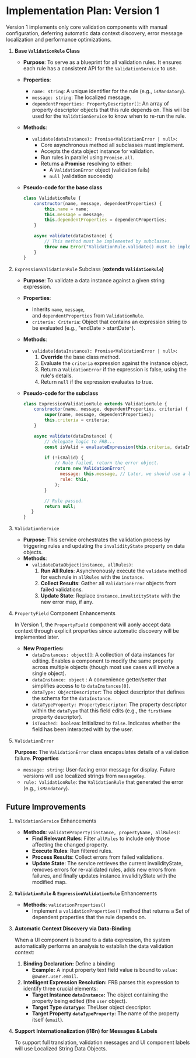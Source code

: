 # Implementation Plan: Version 1

Version 1 implements only core validation components with manual configuration, deferring automatic data context discovery, error message localization and performance optimizations.

1. **Base `ValidationRule` Class**

    - **Purpose**: To serve as a blueprint for all validation rules. It ensures each rule has a consistent API for the `ValidationService` to use.
    - **Properties**:
        - `name: string`: A unique identifier for the rule (e.g., `isMandatory`).
        - `message: string`: The localized message.
        - `dependentProperties: PropertyDescriptor[]`: An array of property descriptor objects that this rule depends on. This wiil be used for the `ValidationService` to know when to re-run the rule.
    - **Methods**:
        - `validate(dataInstance): Promise<ValidationError | null>`:
            - Core asynchronous method all subclasses must implement.
            - Accepts the data object instance for validation.
            - Run rules in parallel using `Promise.all`.
            - Returns a **Promise** resolving to either:
                - A `ValidationError` object (validation fails)
                - `null` (validation succeeds)
    - **Pseudo-code for the base class**

        ```js
        class ValidationRule {
            constructor(name, message, dependentProperties) {
                this.name = name;
                this.message = message;
                this.dependentProperties = dependentProperties;
            }

            async validate(dataInstance) {
                // This method must be implemented by subclasses.
                throw new Error("ValidationRule.validate() must be implemented.");
            }
        }
        ```

2. `ExpressionValidationRule` Subclass (**extends `ValidationRule`)**

    - **Purpose**: To validate a data instance against a given string expression.
    - **Properties**:
        - Inherits `name`, `message`, and `dependentProperties` from `ValidationRule`.
        - `criteria: Criteria`: Object that contains an expression string to be evaluated (e.g., "endDate > startDate`"`).
    - **Methods**:
        - `validate(dataInstance): Promise<ValidationError | null>`:
            1. **Override** the base class method.
            2. Evaluate the `criteria` expression against the instance object.
            3. Return a `ValidationError` if the expression is false, using the rule's details.
            4. Return `null` if the expression evaluates to true.
    - **Pseudo-code for the subclass**

        ```js
        class ExpressionValidationRule extends ValidationRule {
            constructor(name, message, dependentProperties, criteria) {
                super(name, message, dependentProperties);
                this.criteria = criteria;
            }

            async validate(dataInstance) {
                // delegate logic to FRB...
                const isValid = evaluateExpression(this.criteria, dataInstance);

                if (!isValid) {
                    // Rule failed, return the error object.
                    return new ValidationError(
                      message: this.message, // Later, we should use a localization service.
                      rule: this,
                    );
                }

                // Rule passed.
                return null;
           }
        }
        ```

3. `ValidationService`

    - **Purpose**: This service orchestrates the validation process by triggering rules and updating the `invalidityState` property on data objects.
    - **Methods**:
        - `validateDataObject(instance, allRules)`:
            1. **Run All Rules**: Asynchronously execute the `validate` method for each rule in `allRules` with the `instance`.
            2. **Collect Results**: Gather all `ValidationError` objects from failed validations.
            3. **Update State**: Replace `instance.invalidityState` with the new error map, if any.

4. `PropertyField` Component Enhancements

    In Version 1, the `PropertyField` component will aonly accept data context through explicit properties since automatic discovery will be implemented later.

    - **New Properties:**
        - `dataInstances: object[]`: A collection of data instances for editing. Enables a component to modify the same property across multiple objects (though most use cases will involve a single object).
        - `dataInstance: object` : A convenience getter/setter that simplifies access to to `dataInstances[0]`.
        - `dataType: ObjectDescriptor`: The object descriptor that defines the schema for the `dataInstance`.
        - `dataTypeProperty: PropertyDescriptor`: The property descriptor within the `dataType` that this field edits (e.g., the `firstName` property descriptor).
        - `isTouched: boolean`: Initialized to `false`. Indicates whether the field has been interacted with by the user.

5. `ValidationError`

    **Purpose:** The `ValidationError` class encapsulates details of a validation failure.
    **Properties**

    - `message: string`: User-facing error message for display. Future versions will use localized strings from `messageKey`.
    - `rule: ValidationRule`: the `ValidationRule` that generated the error (e.g., `isMandatory`).

## Future Improvements

1. `ValidationService` Enhancements

    - **Methods**:
      `validateProperty(instance, propertyName, allRules)`:
        - **Find Relevant Rules**: Filter `allRules` to include only those affecting the changed property.
        - **Execute Rules**: Run filtered rules.
        - **Process Results**: Collect errors from failed validations.
        - **Update State**: The service retrieves the current invalidityState, removes errors for re-validated rules, adds new errors from failures, and finally updates instance.invalidityState with the modified map.

2. **`ValidationRule` & `ExpressionValidationRule`** Enhancements

    - **Methods**:
      `validationProperties()`
        - Implement a `validationProperties()` method that returns a Set of dependent properties that the rule depends on.

3. **Automatic Context Discovery via Data-Binding**

    When a UI component is bound to a data expression, the system automatically performs an analysis to establish the data validation context:

    1. **Binding Declaration:** Define a binding
        - **Example:** A input property text field value is bound to `value: @owner.user.email`.
    2. **Intelligent Expression Resolution:** FRB parses this expression to identify three crucial elements:
        - **Target Instance `dataInstance`:** The object containing the property being edited (the `user` object).
        - **Target Type `dataType`:** TheUser object descriptor.
        - **Target Property `dataTypeProperty`:** The name of the property itself (`email`).

4. **Support** **Internationalization (i18n) for Messages & Labels**

    To support full translation, validation messages and UI component labels will use Localized String Data Objects.
